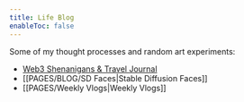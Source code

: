 ```yaml
---
title: Life Blog
enableToc: false
---
```


Some of my thought processes and random art experiments:
- [Web3 Shenanigans & Travel Journal](https://mirror.xyz/syntonikka.eth)
- [[PAGES/BLOG/SD Faces|Stable Diffusion Faces]]
- [[PAGES/Weekly Vlogs|Weekly Vlogs]]